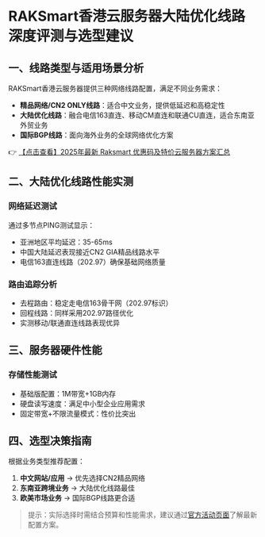 # RAKSmart香港云服务器大陆优化线路深度评测与选型建议

## 一、线路类型与适用场景分析
RAKSmart香港云服务器提供三种网络线路配置，满足不同业务需求：

- **精品网络/CN2 ONLY线路**：适合中文业务，提供低延迟和高稳定性
- **大陆优化线路**：融合电信163直连、移动CM直连和联通CU直连，适合东南亚外贸业务
- **国际BGP线路**：面向海外业务的全球网络优化方案

👉 [【点击查看】2025年最新 Raksmart 优惠码及特价云服务器方案汇总](https://bit.ly/raksmart)

## 二、大陆优化线路性能实测
### 网络延迟测试
通过多节点PING测试显示：
- 亚洲地区平均延迟：35-65ms
- 中国大陆延迟表现接近CN2 GIA精品线路水平
- 电信163直连线路（202.97）确保基础网络质量

### 路由追踪分析
- 去程路由：稳定走电信163骨干网（202.97标识）
- 回程线路：同样采用202.97路径优化
- 实测移动/联通直连线路表现优异

## 三、服务器硬件性能
### 存储性能测试
- 基础版配置：1M带宽+1GB内存
- 硬盘读写速度：满足中小型企业应用需求
- 固定带宽+不限流量模式：性价比突出

## 四、选型决策指南
根据业务类型推荐配置：
1. **中文网站/应用** → 优先选择CN2精品网络
2. **东南亚跨境业务** → 大陆优化线路最佳
3. **欧美市场业务** → 国际BGP线路更合适

> 提示：实际选择时需结合预算和性能需求，建议通过[官方活动页面](https://bit.ly/raksmart)了解最新配置方案。